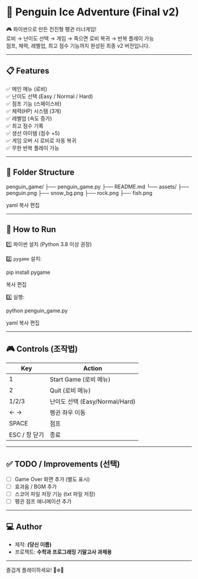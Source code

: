 # 🐧 Penguin Ice Adventure (Final v2)

🎮 파이썬으로 만든 전진형 펭귄 러너게임!  
로비 → 난이도 선택 → 게임 → 죽으면 로비 복귀 → 반복 플레이 가능  
점프, 체력, 레벨업, 최고 점수 기능까지 완성된 최종 v2 버전입니다.

---

## 📋 Features

✅ 메인 메뉴 (로비)  
✅ 난이도 선택 (Easy / Normal / Hard)  
✅ 점프 기능 (스페이스바)  
✅ 체력(HP) 시스템 (3개)  
✅ 레벨업 (속도 증가)  
✅ 최고 점수 기록  
✅ 생선 아이템 (점수 +5)  
✅ 게임 오버 시 로비로 자동 복귀  
✅ 무한 반복 플레이 가능  

---

## 📂 Folder Structure

penguin_game/
├── penguin_game.py
├── README.md
└── assets/
├── penguin.png
├── snow_bg.png
├── rock.png
├── fish.png

yaml
복사
편집

---

## 🚀 How to Run

1️⃣ 파이썬 설치 (Python 3.8 이상 권장)

2️⃣ `pygame` 설치:

pip install pygame

복사
편집

3️⃣ 실행:

python penguin_game.py

yaml
복사
편집

---

## 🎮 Controls (조작법)

| Key | Action |
|-----|--------|
| 1   | Start Game (로비 메뉴) |
| 2   | Quit (로비 메뉴) |
| 1/2/3 | 난이도 선택 (Easy/Normal/Hard) |
| ← → | 펭귄 좌우 이동 |
| SPACE | 점프 |
| ESC / 창 닫기 | 종료 |

---

## ✅ TODO / Improvements (선택)

- [ ] Game Over 화면 추가 (별도 표시)
- [ ] 효과음 / BGM 추가
- [ ] 스코어 파일 저장 기능 (txt 파일 저장)
- [ ] 펭귄 점프 애니메이션 추가

---

## 💻 Author

- 제작: **(당신 이름)**  
- 프로젝트: **수학과 프로그래밍 기말고사 과제용**

---

즐겁게 플레이하세요! 🐧❄️🚀
